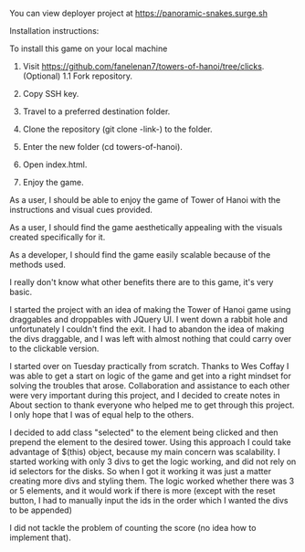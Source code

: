 You can view deployer project at https://panoramic-snakes.surge.sh

Installation instructions:

To install this game on your local machine

1. Visit https://github.com/fanelenan7/towers-of-hanoi/tree/clicks.
(Optional) 1.1 Fork repository.

2. Copy SSH key.

3. Travel to a preferred destination folder.

4. Clone the repository (git clone -link-) to the folder.

5. Enter the new folder (cd towers-of-hanoi).

6. Open index.html.

7. Enjoy the game.


As a user, I should be able to enjoy the game of Tower of Hanoi with the instructions and visual cues provided.

As a user, I should find the game aesthetically appealing with the visuals created specifically for it.

As a developer, I should find the game easily scalable because of the methods used.

I really don't know what other benefits there are to this game, it's very basic.


I started the project with an idea of making the Tower of Hanoi game using draggables and droppables with JQuery UI. I went down a rabbit hole and unfortunately I couldn't find the exit.
I had to abandon the idea of making the divs draggable, and I was left with almost nothing that could carry over to the clickable version.

I started over on Tuesday practically from scratch. Thanks to Wes Coffay I was able to get a start on logic of the game and get into a right mindset for solving the troubles that arose.
Collaboration and assistance to each other were very important during this project, and I decided to create notes in About section to thank everyone who helped me to get through this project. I only hope that I was of equal help to the others.

I decided to add class "selected" to the element being clicked and then prepend the element to the desired tower. Using this approach I could take advantage of $(this) object, because my main concern was scalability.
I started working with only 3 divs to get the logic working, and did not rely on id selectors for the disks. So when I got it working it was just a matter creating more divs and styling them. The logic worked whether there was 3 or 5 elements, and it would work if there is more (except with the reset button, I had to manually input the ids in the order which I wanted the divs to be appended)

I did not tackle the problem of counting the score (no idea how to implement that).
